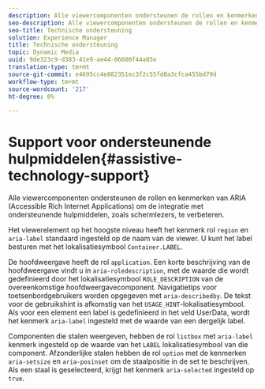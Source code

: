 ```yaml
---
description: Alle viewercomponenten ondersteunen de rollen en kenmerken van ARIA (Accessible Rich Internet Applications) om de integratie met ondersteunende hulpmiddelen, zoals schermlezers, te verbeteren.
seo-description: Alle viewercomponenten ondersteunen de rollen en kenmerken van ARIA (Accessible Rich Internet Applications) om de integratie met ondersteunende hulpmiddelen, zoals schermlezers, te verbeteren.
seo-title: Technische ondersteuning
solution: Experience Manager
title: Technische ondersteuning
topic: Dynamic Media
uuid: 9de323c9-d383-41e9-ae44-06600f44a85e
translation-type: tm+mt
source-git-commit: e4695cc4e882351ec3f2c55fd8a3cfca455bd79d
workflow-type: tm+mt
source-wordcount: '217'
ht-degree: 0%

---
```



# Support voor ondersteunende hulpmiddelen{#assistive-technology-support}

Alle viewercomponenten ondersteunen de rollen en kenmerken van ARIA (Accessible Rich Internet Applications) om de integratie met ondersteunende hulpmiddelen, zoals schermlezers, te verbeteren.

Het viewerelement op het hoogste niveau heeft het kenmerk rol `region` en `aria-label` standaard ingesteld op de naam van de viewer. U kunt het label besturen met het lokalisatiesymbool `Container.LABEL`.

De hoofdweergave heeft de rol `application`. Een korte beschrijving van de hoofdweergave vindt u in `aria-roledescription`, met de waarde die wordt gedefinieerd door het lokalisatiesymbool `ROLE_DESCRIPTION` van de overeenkomstige hoofdweergavecomponent. Navigatietips voor toetsenbordgebruikers worden opgegeven met `aria-describedby`. De tekst voor de gebruikshint is afkomstig van het `USAGE_HINT`-lokalisatiesymbool. Als voor een element een label is gedefinieerd in het veld UserData, wordt het kenmerk `aria-label` ingesteld met de waarde van een dergelijk label.

Componenten die stalen weergeven, hebben de rol `listbox` met `aria-label` kenmerk ingesteld op de waarde van het `LABEL` lokalisatiesymbool van die component. Afzonderlijke stalen hebben de rol `option` met de kenmerken `aria-setsize` en `aria-posinset` om de staalpositie in de set te beschrijven. Als een staal is geselecteerd, krijgt het kenmerk `aria-selected` ingesteld op `true`.
